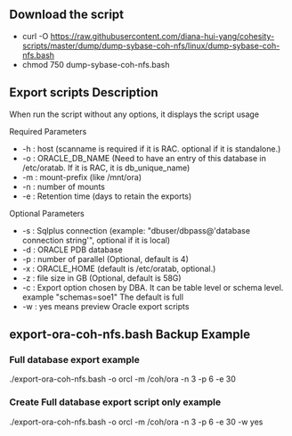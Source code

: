 ## Download the script

- curl -O https://raw.githubusercontent.com/diana-hui-yang/cohesity-scripts/master/dump/dump-sybase-coh-nfs/linux/dump-sybase-coh-nfs.bash
- chmod 750 dump-sybase-coh-nfs.bash

## Export scripts Description
When run the script without any options, it displays the script usage

 Required Parameters
- -h : host (scanname is required if it is RAC. optional if it is standalone.)
- -o : ORACLE_DB_NAME (Need to have an entry of this database in /etc/oratab. If it is RAC, it is db_unique_name)
- -m : mount-prefix (like /mnt/ora)
- -n : number of mounts
- -e : Retention time (days to retain the exports)


 Optional Parameters
- -s : Sqlplus connection (example: "dbuser/dbpass@'database connection string'", optional if it is local)
- -d : ORACLE PDB database
- -p : number of parallel (Optional, default is 4)
- -x : ORACLE_HOME (default is /etc/oratab, optional.)
- -z : file size in GB (Optional, default is 58G)
- -c : Export option chosen by DBA. It can be table level or schema level. example "schemas=soe1" The default is full
- -w : yes means preview Oracle export scripts


## export-ora-coh-nfs.bash Backup Example
### Full database export example
./export-ora-coh-nfs.bash -o orcl -m /coh/ora -n 3 -p 6 -e 30
### Create Full database export script only example
./export-ora-coh-nfs.bash -o orcl -m /coh/ora -n 3 -p 6 -e 30 -w yes
